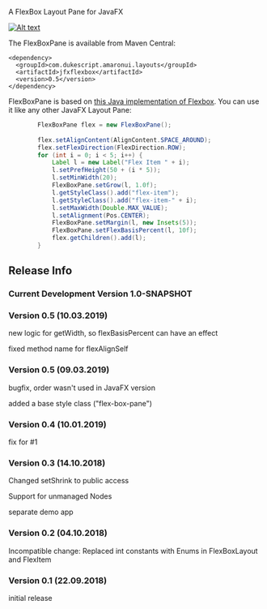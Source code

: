 A FlexBox Layout Pane for JavaFX

[![Alt text](https://img.youtube.com/vi/MvQlvCnqSRA/0.jpg)](https://www.youtube.com/watch?v=MvQlvCnqSRA)

The FlexBoxPane is available from Maven Central:

    <dependency>
      <groupId>com.dukescript.amaronui.layouts</groupId>
      <artifactId>jfxflexbox</artifactId>
      <version>0.5</version>
    </dependency>

FlexBoxPane is based on [this Java implementation of Flexbox](https://github.com/AmaronUI/amaronui-layouts/tree/master/flexbox).
You can use it like any other JavaFX Layout Pane:

```java
        FlexBoxPane flex = new FlexBoxPane();
        
        flex.setAlignContent(AlignContent.SPACE_AROUND);
        flex.setFlexDirection(FlexDirection.ROW);
        for (int i = 0; i < 5; i++) {
            Label l = new Label("Flex Item " + i);
            l.setPrefHeight(50 + (i * 5));
            l.setMinWidth(20);
            FlexBoxPane.setGrow(l, 1.0f);
            l.getStyleClass().add("flex-item");
            l.getStyleClass().add("flex-item-" + i);
            l.setMaxWidth(Double.MAX_VALUE);
            l.setAlignment(Pos.CENTER);
            FlexBoxPane.setMargin(l, new Insets(5));
            FlexBoxPane.setFlexBasisPercent(l, 10f);
            flex.getChildren().add(l);
        }
```

## Release Info


### Current Development Version 1.0-SNAPSHOT

### Version 0.5 (10.03.2019)



new logic for getWidth, so flexBasisPercent can have an effect

fixed method name for flexAlignSelf

### Version 0.5 (09.03.2019)

bugfix, order wasn't used in JavaFX version

added a base style class ("flex-box-pane")

### Version 0.4 (10.01.2019)

fix for #1

### Version 0.3 (14.10.2018)

Changed setShrink to public access

Support for unmanaged Nodes

separate demo app

### Version 0.2 (04.10.2018)

Incompatible change: Replaced int constants with Enums in FlexBoxLayout and FlexItem

### Version 0.1 (22.09.2018)

initial release


